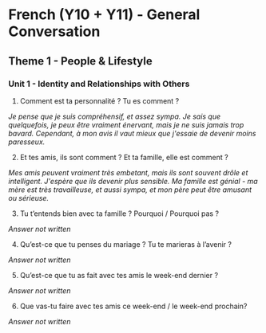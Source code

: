 # French (Y10 + Y11) - General Conversation
## Theme 1 - People & Lifestyle
### Unit 1 - Identity and Relationships with Others
1. Comment est ta personnalité ? Tu es comment ?

*Je pense que je suis compréhensif, et assez sympa. Je sais que quelquefois, je peux être vraiment énervant, mais je ne suis jamais trop bavard. Cependant, à mon avis il vaut mieux que j'essaie de devenir moins paresseux.*

2. Et tes amis, ils sont comment ? Et ta famille, elle est comment ?

*Mes amis peuvent vraiment très embetant, mais ils sont souvent drôle et intelligent. J'espère que ils devenir plus sensible. Ma famille est génial - ma mère est très travailleuse, et aussi sympa, et mon père peut être amusant ou sérieuse.*

3. Tu t’entends bien avec ta famille ? Pourquoi / Pourquoi pas ?

*Answer not written*

4. Qu’est-ce que tu penses du mariage ? Tu te marieras à l’avenir ?

*Answer not written*

5. Qu’est-ce que tu as fait avec tes amis le week-end dernier ?

*Answer not written*

6. Que vas-tu faire avec tes amis ce week-end / le week-end prochain?

*Answer not written*
